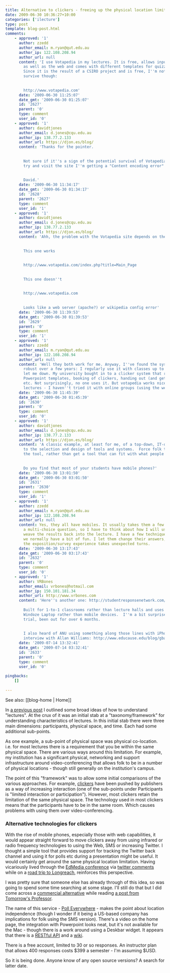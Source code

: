 ```yaml
---
title: Alternative to clickers - freeing up the physical location limitation
date: 2009-06-30 10:36:27+10:00
categories: ['ilecture']
type: post
template: blog-post.html
comments:
    - approved: '1'
      author: zzedd
      author_email: m.ryan@qut.edu.au
      author_ip: 122.108.208.94
      author_url: null
      content: 'I use Votapedia in my lectures. It is free, allows input from mobiles
        as well as the web and comes with different templates for quizzes and surveys.
        Since it is the result of a CSIRO project and is free, I''m not sure how it will
        survive though:
    
    
        http://www.votapedia.com'
      date: '2009-06-30 11:25:07'
      date_gmt: '2009-06-30 01:25:07'
      id: '2627'
      parent: '0'
      type: comment
      user_id: '0'
    - approved: '1'
      author: davidtjones
      author_email: d.jones@cqu.edu.au
      author_ip: 138.77.2.133
      author_url: https://djon.es/blog/
      content: 'Thanks for the pointer.
    
    
        Not sure if it''s a sign of the potential survival of Votapedia, but if I currently
        try and visit the site I''m getting a "Content encoding error".
    
    
        David.'
      date: '2009-06-30 11:34:17'
      date_gmt: '2009-06-30 01:34:17'
      id: '2628'
      parent: '2627'
      type: comment
      user_id: '1'
    - approved: '1'
      author: davidtjones
      author_email: d.jones@cqu.edu.au
      author_ip: 138.77.2.133
      author_url: https://djon.es/blog/
      content: 'Ahh, the problem with the Votapedia site depends on the URL
    
    
        This one works
    
    
        http://www.votapedia.com/index.php?title=Main_Page
    
    
        This one doesn''t
    
    
        http://www.votapedia.com
    
    
        Looks like a web server (apache?) or wikipedia config error'
      date: '2009-06-30 11:39:53'
      date_gmt: '2009-06-30 01:39:53'
      id: '2629'
      parent: '0'
      type: comment
      user_id: '1'
    - approved: '1'
      author: zzedd
      author_email: m.ryan@qut.edu.au
      author_ip: 122.108.208.94
      author_url: null
      content: 'Well they both work for me. Anyway, I''ve found the system to be pretty
        robust over a few years: I regularly use it with classes up to 400 and it hasn''t
        let me down. My university bought in to a clicker system that requires special
        Powerpoint templates, booking of clickers, handing out (and geting back) clickers,
        etc. Not surprisingly, no one uses it. But votapedia works nicely with face-to-face
        lectures - I haven''t tried it with online groups (using the web interface) yet.'
      date: '2009-06-30 11:45:39'
      date_gmt: '2009-06-30 01:45:39'
      id: '2630'
      parent: '0'
      type: comment
      user_id: '0'
    - approved: '1'
      author: davidtjones
      author_email: d.jones@cqu.edu.au
      author_ip: 138.77.2.133
      author_url: https://djon.es/blog/
      content: 'A classic example, at least for me, of a top-down, IT-driven approach
        to the selection and design of tools and systems.  Force folk to change to fit
        the tool, rather than get a tool that can fit with what people already do.
    
    
        Do you find that most of your students have mobile phones?'
      date: '2009-06-30 13:01:50'
      date_gmt: '2009-06-30 03:01:50'
      id: '2631'
      parent: '2630'
      type: comment
      user_id: '1'
    - approved: '1'
      author: zzedd
      author_email: m.ryan@qut.edu.au
      author_ip: 122.108.208.94
      author_url: null
      content: Yes, they all have mobiles. It usually takes them a few minutes to answer
        a multi-choice question, so I have to think about how I will use this time ...  and
        weave the results back into the lecture. I have a few techniques to do this and
        we normally have a bit of fun. I let them change their answers, so that sometimes
        the exposition/survey experience takes unexpected turns.
      date: '2009-06-30 13:17:43'
      date_gmt: '2009-06-30 03:17:43'
      id: '2632'
      parent: '0'
      type: comment
      user_id: '0'
    - approved: '1'
      author: VRBones
      author_email: vrbones@hotmail.com
      author_ip: 150.101.181.34
      author_url: http://www.vrbones.com
      content: 'Here''s another one: http://studentresponsenetwork.com/
    
        Built for 1-to-1 classrooms rather than lecture halls and uses a network through
        Windoze Laptop rather than mobile devices.  I''m a bit surprised it''s still in
        trial, been out for over 6 months.
    
    
        I also heard of ANU using something along those lines with iPhones in this educause
        interview with Allan Williams: http://www.educause.edu/blog/gbayne/E08PodcastAnInterviewwithAllan/173636'
      date: '2009-07-14 13:32:41'
      date_gmt: '2009-07-14 03:32:41'
      id: '2633'
      parent: '0'
      type: comment
      user_id: '0'
    
pingbacks:
    []
    
---
```


See also: [[blog-home | Home]]

In [a previous post](/blog2/2009/06/09/you-only-get-this-type-of-education-in-class-mythic-attributes-of-the-lecture/) I outlined some broad ideas of how to understand "lectures". At the crux of it was an initial stab at a "taxonomy/framework" for understanding characteristics of lectures. In this initial stab there were three main dimensions: participants, physical space, and time. Each had some additional sub-points.

As one example, a sub-point of physical space was physical co-location. i.e. for most lectures there is a requirement that you be within the same physical space. There are various ways around this limitation. For example, my institution has a significant physical, networking and support infrastructure around video-conferencing that allows folk to be in a number of physical locations - though still generally on the institution's campus.

The point of this "framework" was to allow some initial comparisons of the various approaches. For example, [clickers](http://www.educause.edu/ELI/7ThingsYouShouldKnowAboutClick/156805) have been pushed by publishers as a way of increasing interaction (one of the sub-points under Participants is "limited interaction or participation"). However, most clickers retain the limitation of the same physical space. The technology used in most clickers means that the participants have to be in the same room. Which causes problems with using them over video-conferencing.

### Alternative technologies for clickers

With the rise of mobile phones, especially those with web capabilities, it would appear straight forward to move clickers away from using infrared or radio frequency technologies to using the Web, SMS or increasing Twitter. I thought a simple tool that provides support for tracking the Twitter back channel and using it for polls etc during a presentation might be useful. It would certainly get around the same physical location limitation. Having vicariously lived through the [EdMedia conference](http://www.aace.org/conf/edmedia/) via [twitter comments](http://twitter.com/edmedia) while on a [road trip to Longreach](http://www.flickr.com/photos/david_jones/tags/longreach/), reinforces this perspective.

I was pretty sure that someone else has already through of this idea, so was going to spend some time searching at some stage. I'll still do that but I did come across a [commercial alternative](http://www.polleverywhere.com/) while reading [a post from Tomorrow's Professor](http://amps-tools.mit.edu/tomprofblog/archives/2009/06/958_do_students.html).

The name of this service - [Poll Everywhere](http://www.polleverywhere.com/) - makes the point about location independence (though I wonder if it being a US-based company has implications for folk using the SMS version). There's a video on the home page, the integration with Powerpoint looks neat, but it's not available for the Mac - though there is a work around using a Deskbar widget. It appears that there is a [RESTful API](http://www.polleverywhere.com/api) and a [wiki](http://api.polleverywhere.com/index.php?title=Main_Page).

There is a free account, limited to 30 or so responses. An instructor plan that allows 400 responses costs $399 a semester - I'm assuming $USD.

So it is being done. Anyone know of any open source versions? A search for latter date.